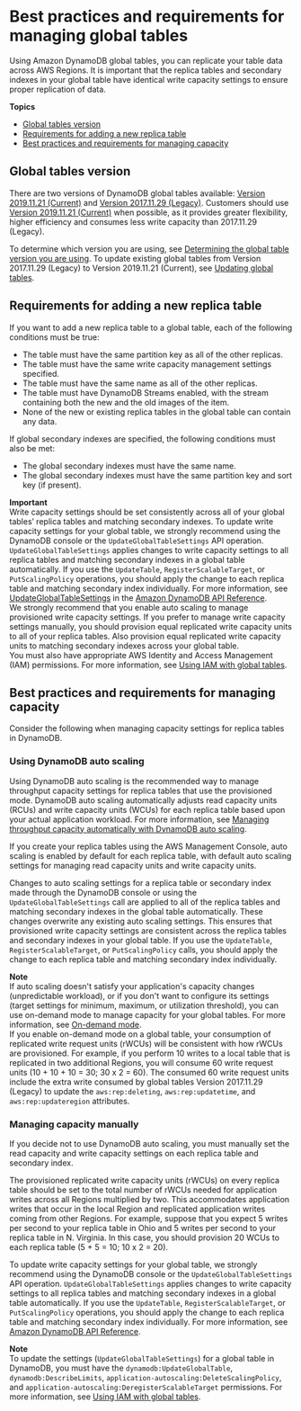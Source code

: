 # Best practices and requirements for managing global tables<a name="globaltables_reqs_bestpractices"></a>

Using Amazon DynamoDB global tables, you can replicate your table data across AWS Regions\. It is important that the replica tables and secondary indexes in your global table have identical write capacity settings to ensure proper replication of data\.

**Topics**
+ [Global tables version](#globaltables_version.tables)
+ [Requirements for adding a new replica table](#globaltables_reqs_bestpractices.requirements)
+ [Best practices and requirements for managing capacity](#globaltables_reqs_bestpractices.tables)

## Global tables version<a name="globaltables_version.tables"></a>

 There are two versions of DynamoDB global tables available: [Version 2019\.11\.21 \(Current\)](globaltables.V2.md) and [Version 2017\.11\.29 \(Legacy\)](globaltables.V1.md)\. Customers should use [Version 2019\.11\.21 \(Current\)](globaltables.V2.md) when possible, as it provides greater flexibility, higher efficiency and consumes less write capacity than 2017\.11\.29 \(Legacy\)\. 

To determine which version you are using, see [Determining the global table version you are using](globaltables.DetermineVersion.md)\. To update existing global tables from Version 2017\.11\.29 \(Legacy\) to Version 2019\.11\.21 \(Current\), see [Updating global tables](V2globaltables_upgrade.md)\. 

## Requirements for adding a new replica table<a name="globaltables_reqs_bestpractices.requirements"></a>

If you want to add a new replica table to a global table, each of the following conditions must be true:
+ The table must have the same partition key as all of the other replicas\.
+ The table must have the same write capacity management settings specified\.
+ The table must have the same name as all of the other replicas\.
+ The table must have DynamoDB Streams enabled, with the stream containing both the new and the old images of the item\.
+ None of the new or existing replica tables in the global table can contain any data\.

If global secondary indexes are specified, the following conditions must also be met:
+ The global secondary indexes must have the same name\. 
+ The global secondary indexes must have the same partition key and sort key \(if present\)\. 

**Important**  
 Write capacity settings should be set consistently across all of your global tables’ replica tables and matching secondary indexes\. To update write capacity settings for your global table, we strongly recommend using the DynamoDB console or the `UpdateGlobalTableSettings` API operation\. `UpdateGlobalTableSettings` applies changes to write capacity settings to all replica tables and matching secondary indexes in a global table automatically\. If you use the `UpdateTable`, `RegisterScalableTarget`, or `PutScalingPolicy` operations, you should apply the change to each replica table and matching secondary index individually\. For more information, see [UpdateGlobalTableSettings](https://docs.aws.amazon.com/amazondynamodb/latest/APIReference/API_UpdateGlobalTableSettings.html) in the [Amazon DynamoDB API Reference](https://docs.aws.amazon.com/amazondynamodb/latest/APIReference/)\.   
We strongly recommend that you enable auto scaling to manage provisioned write capacity settings\. If you prefer to manage write capacity settings manually, you should provision equal replicated write capacity units to all of your replica tables\. Also provision equal replicated write capacity units to matching secondary indexes across your global table\.   
You must also have appropriate AWS Identity and Access Management \(IAM\) permissions\. For more information, see [Using IAM with global tables](gt_IAM.md)\.

## Best practices and requirements for managing capacity<a name="globaltables_reqs_bestpractices.tables"></a>

Consider the following when managing capacity settings for replica tables in DynamoDB\.

### Using DynamoDB auto scaling<a name="globaltables_reqs_bestpractices.tables.autoscaling"></a>

Using DynamoDB auto scaling is the recommended way to manage throughput capacity settings for replica tables that use the provisioned mode\. DynamoDB auto scaling automatically adjusts read capacity units \(RCUs\) and write capacity units \(WCUs\) for each replica table based upon your actual application workload\. For more information, see [Managing throughput capacity automatically with DynamoDB auto scaling](AutoScaling.md)\.

If you create your replica tables using the AWS Management Console, auto scaling is enabled by default for each replica table, with default auto scaling settings for managing read capacity units and write capacity units\.

Changes to auto scaling settings for a replica table or secondary index made through the DynamoDB console or using the `UpdateGlobalTableSettings` call are applied to all of the replica tables and matching secondary indexes in the global table automatically\. These changes overwrite any existing auto scaling settings\. This ensures that provisioned write capacity settings are consistent across the replica tables and secondary indexes in your global table\. If you use the `UpdateTable`, `RegisterScalableTarget`, or `PutScalingPolicy` calls, you should apply the change to each replica table and matching secondary index individually\. 

**Note**  
 If auto scaling doesn't satisfy your application's capacity changes \(unpredictable workload\), or if you don't want to configure its settings \(target settings for minimum, maximum, or utilization threshold\), you can use on\-demand mode to manage capacity for your global tables\. For more information, see [On\-demand mode](HowItWorks.ReadWriteCapacityMode.md#HowItWorks.OnDemand)\.   
If you enable on\-demand mode on a global table, your consumption of replicated write request units \(rWCUs\) will be consistent with how rWCUs are provisioned\. For example, if you perform 10 writes to a local table that is replicated in two additional Regions, you will consume 60 write request units \(10 \+ 10 \+ 10 = 30; 30 x 2 = 60\)\. The consumed 60 write request units include the extra write consumed by global tables Version 2017\.11\.29 \(Legacy\) to update the `aws:rep:deleting`, `aws:rep:updatetime`, and `aws:rep:updateregion` attributes\. 

### Managing capacity manually<a name="globaltables_reqs_bestpractices.tables.manual-capacity-management"></a>

If you decide not to use DynamoDB auto scaling, you must manually set the read capacity and write capacity settings on each replica table and secondary index\.

The provisioned replicated write capacity units \(rWCUs\) on every replica table should be set to the total number of rWCUs needed for application writes across all Regions multiplied by two\. This accommodates application writes that occur in the local Region and replicated application writes coming from other Regions\. For example, suppose that you expect 5 writes per second to your replica table in Ohio and 5 writes per second to your replica table in N\. Virginia\. In this case, you should provision 20 WCUs to each replica table \(5 \+ 5 = 10; 10 x 2 = 20\)\.

 To update write capacity settings for your global table, we strongly recommend using the DynamoDB console or the `UpdateGlobalTableSettings` API operation\. `UpdateGlobalTableSettings` applies changes to write capacity settings to all replica tables and matching secondary indexes in a global table automatically\. If you use the `UpdateTable`, `RegisterScalableTarget`, or `PutScalingPolicy` operations, you should apply the change to each replica table and matching secondary index individually\. For more information, see [Amazon DynamoDB API Reference](https://docs.aws.amazon.com/amazondynamodb/latest/APIReference/)\. 

**Note**  
 To update the settings \(`UpdateGlobalTableSettings`\) for a global table in DynamoDB, you must have the `dynamodb:UpdateGlobalTable`, `dynamodb:DescribeLimits`, `application-autoscaling:DeleteScalingPolicy`, and `application-autoscaling:DeregisterScalableTarget` permissions\. For more information, see [Using IAM with global tables](gt_IAM.md)\. 